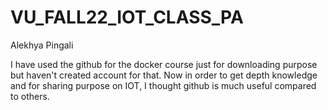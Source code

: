 # VU_FALL22_IOT_CLASS_PA

Alekhya Pingali

I have used the github for the docker course just for downloading purpose but haven't created account for that. Now in order to get depth knowledge and for sharing purpose on IOT, I thought github is much useful compared to others. 
